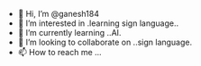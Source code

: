 - 👋 Hi, I’m @ganesh184
- 👀 I’m interested in .learning sign language..
- 🌱 I’m currently learning ..AI.
- 💞️ I’m looking to collaborate on ..sign language.
- 📫 How to reach me ...

<!---
ganesh184/ganesh184 is a ✨ special ✨ repository because its `README.md` (this file) appears on your GitHub profile.
You can click the Preview link to take a look at your changes.
--->
